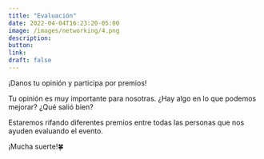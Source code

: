 ```yaml
---
title: "Evaluación"
date: 2022-04-04T16:23:20-05:00
image: /images/networking/4.png
description: 
button:
link: 
draft: false
---
```


¡Danos tu opinión y participa por premios!

Tu opinión es muy importante para nosotras. ¿Hay algo en lo que podemos mejorar? ¿Qué salió bien?

Estaremos rifando diferentes premios entre todas las personas que nos ayuden evaluando el evento.

¡Mucha suerte!🍀
